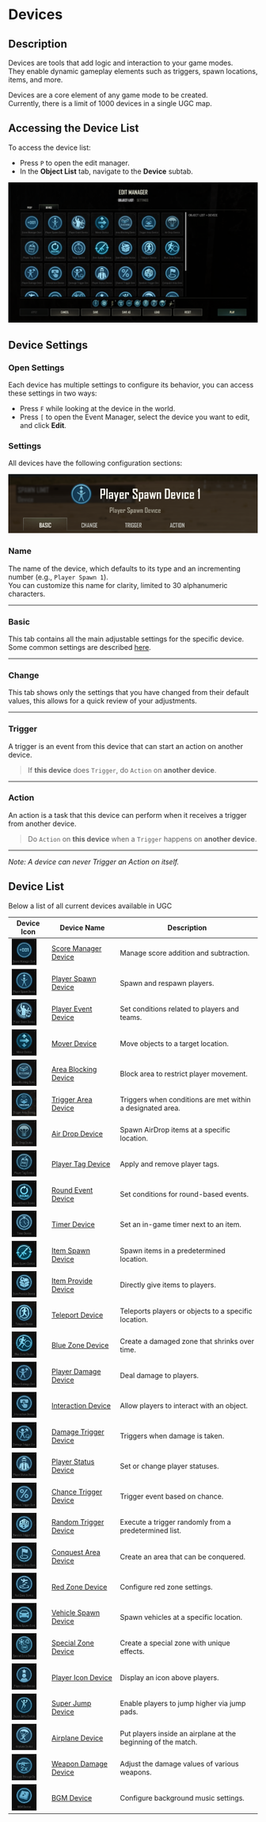 # Devices

## Description

Devices are tools that add logic and interaction to your game modes.  
They enable dynamic gameplay elements such as triggers, spawn locations, items, and more.

Devices are a core element of any game mode to be created.  
Currently, there is a limit of 1000 devices in a single UGC map.

## Accessing the Device List

To access the device list:

- Press `P` to open the edit manager.
- In the **Object List** tab, navigate to the **Device** subtab.

<img src="images/Device_List.png" alt="Device List" style="max-height: 550px"/>

## Device Settings

### Open Settings

Each device has multiple settings to configure its behavior, you can access these settings in two ways:

- Press `F` while looking at the device in the world.
- Press `[` to open the Event Manager, select the device you want to edit, and click **Edit**.

### Settings

All devices have the following configuration sections:

<img src="images/Device_Settings.png" alt="Device List" style="max-height: 550px"/>

### Name

The name of the device, which defaults to its type and an incrementing number (e.g., `Player Spawn 1`).  
You can customize this name for clarity, limited to 30 alphanumeric characters.

---

### Basic

This tab contains all the main adjustable settings for the specific device.  
Some common settings are described [here](General/Common_Device_Settings.md).

---

### Change

This tab shows only the settings that you have changed from their default values, this allows for a quick review of your adjustments.

---

### Trigger

A trigger is an event from this device that can start an action on another device.

> If **this device** does `Trigger`, do `Action` on **another device**.

---

### Action

An action is a task that this device can perform when it receives a trigger from another device.

> Do `Action` on **this device** when a `Trigger` happens on **another device**.

---

*Note: A device can never Trigger an Action on itself.*

## Device List

Below a list of all current devices available in UGC

| Device Icon | Device Name          | Description |
|-------------|----------------------|-------------|
| <img src="images/DeviceIcons/Device_ScoreManager.png" alt="drawing" width="50"/> | [Score Manager Device](Devices/Device_ScoreManager.md) | Manage score addition and subtraction. |
| <img src="images/DeviceIcons/Device_PlayerSpawn.png" alt="drawing" width="50"/> | [Player Spawn Device](Devices/Device_PlayerSpawn.md)   | Spawn and respawn players. |
| <img src="images/DeviceIcons/Device_PlayerEvent.png" alt="drawing" width="50"/> | [Player Event Device](Devices/Device_PlayerEvent.md)   | Set conditions related to players and teams. |
| <img src="images/DeviceIcons/Device_Mover.png" alt="drawing" width="50"/> | [Mover Device](Devices/Device_Mover.md)                | Move objects to a target location. |
| <img src="images/DeviceIcons/Device_AreaBlocking.png" alt="drawing" width="50"/> | [Area Blocking Device](Devices/Device_AreaBlocking.md) | Block area to restrict player movement. |
| <img src="images/DeviceIcons/Device_TriggerArea.png" alt="drawing" width="50"/> | [Trigger Area Device](Devices/Device_TriggerArea.md)   | Triggers when conditions are met within a designated area. |
| <img src="images/DeviceIcons/Device_AirDrop.png" alt="drawing" width="50"/> | [Air Drop Device](Devices/Device_AirDrop.md)           | Spawn AirDrop items at a specific location. |
| <img src="images/DeviceIcons/Device_PlayerTag.png" alt="drawing" width="50"/> | [Player Tag Device](Devices/Device_PlayerTag.md)       | Apply and remove player tags. |
| <img src="images/DeviceIcons/Device_RoundEvent.png" alt="drawing" width="50"/> | [Round Event Device](Devices/Device_RoundEvent.md)     | Set conditions for round-based events. |
| <img src="images/DeviceIcons/Device_Timer.png" alt="drawing" width="50"/> | [Timer Device](Devices/Device_Timer.md)                | Set an in-game timer next to an item. |
| <img src="images/DeviceIcons/Device_ItemSpawn.png" alt="drawing" width="50"/> | [Item Spawn Device](Devices/Device_ItemSpawn.md)       | Spawn items in a predetermined location. |
| <img src="images/DeviceIcons/Device_ItemProvide.png" alt="drawing" width="50"/> | [Item Provide Device](Devices/Device_ItemProvide.md)   | Directly give items to players. |
| <img src="images/DeviceIcons/Device_Teleport.png" alt="drawing" width="50"/> | [Teleport Device](Devices/Device_Teleport.md)          | Teleports players or objects to a specific location. |
| <img src="images/DeviceIcons/Device_BlueZone.png" alt="drawing" width="50"/> | [Blue Zone Device](Devices/Device_BlueZone.md)         | Create a damaged zone that shrinks over time. |
| <img src="images/DeviceIcons/Device_PlayerDamage.png" alt="drawing" width="50"/> | [Player Damage Device](Devices/Device_PlayerDamage.md) | Deal damage to players. |
| <img src="images/DeviceIcons/Device_Interaction.png" alt="drawing" width="50"/> | [Interaction Device](Devices/Device_Interaction.md)    | Allow players to interact with an object. |
| <img src="images/DeviceIcons/Device_DamageTrigger.png" alt="drawing" width="50"/> | [Damage Trigger Device](Devices/Device_DamageTrigger.md) | Triggers when damage is taken. |
| <img src="images/DeviceIcons/Device_PlayerStatus.png" alt="drawing" width="50"/> | [Player Status Device](Devices/Device_PlayerStatus.md) | Set or change player statuses. |
| <img src="images/DeviceIcons/Device_ChanceTrigger.png" alt="drawing" width="50"/> | [Chance Trigger Device](Devices/Device_ChanceTrigger.md) | Trigger event based on chance. |
| <img src="images/DeviceIcons/Device_RandomTrigger.png" alt="drawing" width="50"/> | [Random Trigger Device](Devices/Device_RandomTrigger.md) | Execute a trigger randomly from a predetermined list. |
| <img src="images/DeviceIcons/Device_ConquestArea.png" alt="drawing" width="50"/> | [Conquest Area Device](Devices/Device_ConquestArea.md) | Create an area that can be conquered. |
| <img src="images/DeviceIcons/Device_RedZone.png" alt="drawing" width="50"/> | [Red Zone Device](Devices/Device_RedZone.md)           | Configure red zone settings. |
| <img src="images/DeviceIcons/Device_VehicleSpawn.png" alt="drawing" width="50"/> | [Vehicle Spawn Device](Devices/Device_VehicleSpawn.md) | Spawn vehicles at a specific location. |
| <img src="images/DeviceIcons/Device_SpecialZone.png" alt="drawing" width="50"/> | [Special Zone Device](Devices/Device_SpecialZone.md)   | Create a special zone with unique effects. |
| <img src="images/DeviceIcons/Device_PlayerIcon.png" alt="drawing" width="50"/> | [Player Icon Device](Devices/Device_PlayerIcon.md)     | Display an icon above players. |
| <img src="images/DeviceIcons/Device_SuperJump.png" alt="drawing" width="50"/> | [Super Jump Device](Devices/Device_SuperJump.md)       | Enable players to jump higher via jump pads. |
| <img src="images/DeviceIcons/Device_Airplane.png" alt="drawing" width="50"/> | [Airplane Device](Devices/Device_Airplane.md)          | Put players inside an airplane at the beginning of the match. |
| <img src="images/DeviceIcons/Device_WeaponDamage.png" alt="drawing" width="50"/> | [Weapon Damage Device](Devices/Device_WeaponDamage.md) | Adjust the damage values of various weapons. |
| <img src="images/DeviceIcons/Device_BGM.png" alt="drawing" width="50"/> | [BGM Device](Devices/Device_BGM.md)                    | Configure background music settings. |

